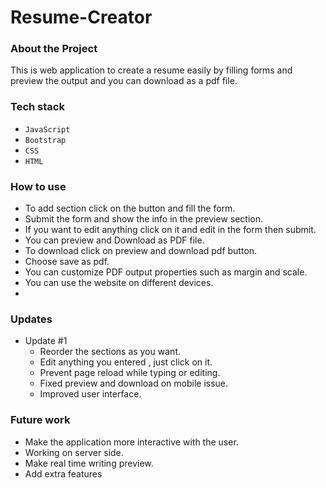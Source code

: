 # Resume-Creator
### About the Project
This is web application to create a resume easily by filling forms and preview the output and you can download as a pdf file.
### Tech stack
- `JavaScript`
- `Bootstrap`
- `CSS`
- `HTML`

### How to use
- To add section click on the button and fill the form.
- Submit the form and show the info in the preview section.
- If you want to edit anything click on it and edit in the form then submit.
- You can preview and Download as PDF file.
- To download click on preview and download pdf button.
- Choose save as pdf.
- You can customize PDF output properties such as margin and scale.
- You can use the website on different devices.
- 
### Updates
- Update #1
  - Reorder the sections as you want.
  - Edit anything you entered , just click on it. 
  - Prevent page reload while typing or editing.
  - Fixed preview and download on mobile issue.
  - Improved user interface.
  
### Future work
- Make the application more interactive with the user.
- Working on server side.
- Make real time writing preview.
- Add extra features



